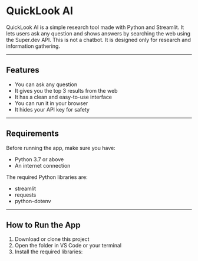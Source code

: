 # QuickLook AI

QuickLook AI is a simple research tool made with Python and Streamlit. It lets users ask any question and shows answers by searching the web using the Super.dev API. This is not a chatbot. It is designed only for research and information gathering.

---

## Features

- You can ask any question
- It gives you the top 3 results from the web
- It has a clean and easy-to-use interface
- You can run it in your browser
- It hides your API key for safety

---

## Requirements

Before running the app, make sure you have:

- Python 3.7 or above
- An internet connection

The required Python libraries are:

- streamlit  
- requests  
- python-dotenv  

---

## How to Run the App

1. Download or clone this project
2. Open the folder in VS Code or your terminal
3. Install the required libraries:
